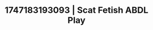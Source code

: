 ---
categories:
- Satin sheets
- Erotic focus
- Virtual reality
- Soft spanking
- Cheerleader roleplay
image: /assets/images/1747183193093.jpg
layout: post
seo:
  description: Featured content with sensual ABDL Play, Scat Fetish. HD images available.
  keywords: ABDL Play, Scat Fetish
  og_image: /assets/images/1747183193093.jpg
  schema_type: VisualArtwork
tags:
- ABDL Play
- Scat Fetish
- '#1747183193093'
title: 1747183193093 | Scat Fetish ABDL Play
---